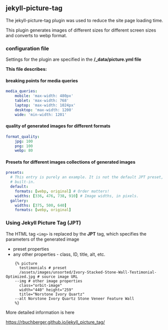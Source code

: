 ## jekyll-picture-tag

The jekyll-picture-tag plugin was used to reduce the site page loading time.

This plugin generates images of different sizes for different screen sizes and converts to webp format.

### configuration file

Settings for the plugin are specified in the **/_data/picture.yml file**

**This file describes:**

#### breaking points for media queries

``` yaml
media_queries:
    mobile: 'max-width: 480px'
    tablet: 'max-width: 768'
    laptop: 'max-width: 1024px'
    desktop: 'max-width: 1200'
    wide: 'min-width: 1201'
```

#### quality of generated images for different formats

``` yaml
format_quality:
    jpg: 100
    png: 100
    webp: 80
```

#### Presets for different images collections of generated images

``` yaml
presets:
  # This entry is purely an example. It is not the default JPT preset, nor is it available as a
  # built-in.
  default:
    formats: [webp, original] # Order matters!
    widths: [336, 476, 738, 910] # Image widths, in pixels.
  gallery: 
    widths: [375, 500, 640]
    formats: [webp, original]
```

### Using Jekyll Picture Tag (JPT)

The HTML tag `<img>` is replaced by the **JPT** tag, which specifies the parameters of the generated image

- preset properties 
- any other properties - class, ID, title, alt, etc.

``` liquid
    {% picture 
      testimonials # preset
      /assets/images/unsorted/Ivory-Stacked-Stone-Wall-Testimonial-Optimized.jpg # source image URL
    --img # other image properties
      class="orbit-image"
      width="440" height="259" 
      title="Norstone Ivory Quartz" 
    --alt Norstone Ivory Quartz Stone Veneer Feature Wall
    %}
```

More detailed information is here

https://rbuchberger.github.io/jekyll_picture_tag/
